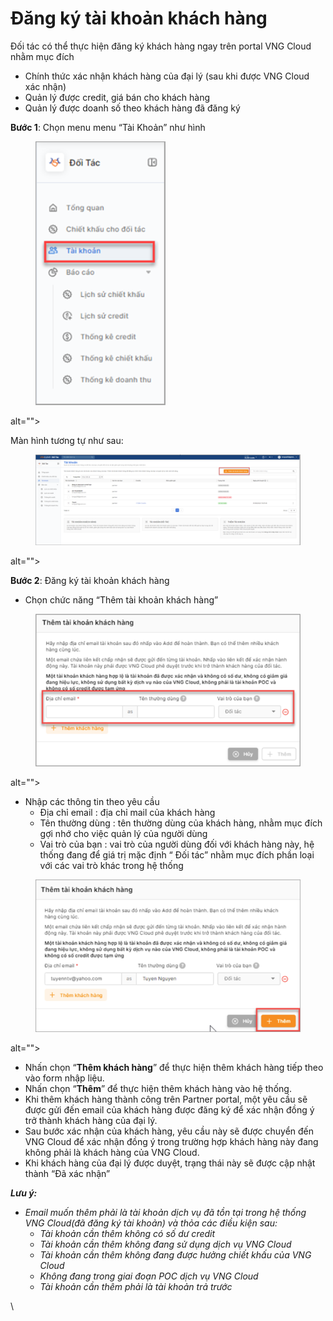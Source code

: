 # Đăng ký tài khoản khách hàng

Đối tác có thể thực hiện đăng ký khách hàng ngay trên portal VNG Cloud nhằm mục đích

* Chính thức xác nhận khách hàng của đại lý (sau khi được VNG Cloud xác nhận)
* Quản lý được credit, giá bán cho khách hàng
* Quản lý được doanh số theo khách hàng đã đăng ký

**Bước 1**: Chọn menu menu “Tài Khoản” như hình
<figure><img src="../../Vietnamese/.gitbook/assets/Parner_1.png" alt=""><figcaption></figcaption></figure>
 alt=""><figcaption></figcaption></figure>

Màn hình tương tự như sau:

<figure><img src="../../Vietnamese/.gitbook/assets/Parner_2.png" alt=""><figcaption></figcaption></figure> alt=""><figcaption></figcaption></figure>

**Bước 2**: Đăng ký tài khoản khách hàng

* Chọn chức năng “Thêm tài khoản khách hàng”

<figure><img src="../../Vietnamese/.gitbook/assets/Parner_3.png" alt=""><figcaption></figcaption></figure> alt=""><figcaption></figcaption></figure>

* Nhập các thông tin theo yêu cầu
  * Địa chỉ email : địa chỉ mail của khách hàng
  * Tên thường dùng : tên thường dùng của khách hàng, nhằm mục đích gợi nhớ cho việc quản lý của người dùng
  * Vai trò của bạn : vai trò của người dùng đối với khách hàng này, hệ thống đang để giá trị mặc định “ Đối tác” nhằm mục đích phần loại với các vai trò khác trong hệ thống

<figure><img src="../../Vietnamese/.gitbook/assets/Parner_4.png" alt=""><figcaption></figcaption></figure> alt=""><figcaption></figcaption></figure>

* Nhấn chọn “**Thêm khách hàng**” để thực hiện thêm khách hàng tiếp theo vào form nhập liệu.
* Nhấn chọn “**Thêm**” để thực hiện thêm khách hàng vào hệ thống.
* Khi thêm khách hàng thành công trên Partner portal, một yêu cầu sẽ được gửi đến email của khách hàng được đăng ký để xác nhận đồng ý trở thành khách hàng của đại lý.
* Sau bước xác nhận của khách hàng, yêu cầu này sẽ được chuyển đến VNG Cloud để xác nhận đồng ý trong trường hợp khách hàng này đang không phải là khách hàng của VNG Cloud.
* Khi khách hàng của đại lý được duyệt, trạng thái này sẽ được cập nhật thành “Đã xác nhận”

_**Lưu ý:**_

* _Email muốn thêm phải là tài khoản dịch vụ đã tồn tại trong hệ thống VNG Cloud(đã đăng ký tài khoản) và thỏa các điều kiện sau:_
  * _Tài khoản cần thêm không có số dư credit_
  * _Tài khoản cần thêm không đang sử dụng dịch vụ VNG Cloud_
  * _Tài khoản cần thêm không đang được hưởng chiết khấu của VNG Cloud_
  * _Không đang trong giai đoạn POC dịch vụ VNG Cloud_
  * _Tài khoản cần thêm phải là tài khoản trả trước_

\
